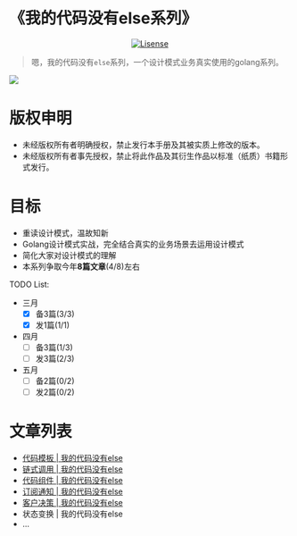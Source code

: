 # 《我的代码没有else系列》

<p align="center">
    <a href="https://creativecommons.org/licenses/by-nc-nd/4.0/deed.zh-Hans">
        <img src="https://img.shields.io/badge/License-CC%20BY--NC--ND%204.0-red" alt="Lisense">
    </a>
</p>

> 嗯，我的代码没有`else`系列，一个设计模式业务真实使用的golang系列。

![](http://cdn.tigerb.cn/20200425144718.jpg)

# 版权申明
- 未经版权所有者明确授权，禁止发行本手册及其被实质上修改的版本。 
- 未经版权所有者事先授权，禁止将此作品及其衍生作品以标准（纸质）书籍形式发行。  

# 目标
- 重读设计模式，温故知新
- Golang设计模式实战，完全结合真实的业务场景去运用设计模式
- 简化大家对设计模式的理解
- 本系列争取今年**8篇文章**(4/8)左右

TODO List:

- 三月
    + [x] 备3篇(3/3)
    + [x] 发1篇(1/1)
- 四月
    + [ ] 备3篇(1/3)
    + [ ] 发3篇(2/3)
- 五月
    + [ ] 备2篇(0/2)
    + [ ] 发2篇(0/2)

# 文章列表

- [代码模板 | 我的代码没有else](https://github.com/TIGERB/easy-tips/tree/master/go/src/patterns/template)
- [链式调用 | 我的代码没有else](https://github.com/TIGERB/easy-tips/tree/master/go/src/patterns/responsibility)
- [代码组件 | 我的代码没有else](https://github.com/TIGERB/easy-tips/tree/master/go/src/patterns/composite)
- [订阅通知 | 我的代码没有else](https://github.com/TIGERB/easy-tips/tree/master/go/src/patterns/observer)
- [客户决策 | 我的代码没有else](https://github.com/TIGERB/easy-tips/tree/master/go/src/patterns/strategy)
- 状态变换 | 我的代码没有else
- ...
